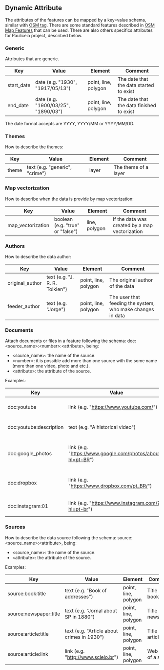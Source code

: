 ## Dynamic Attribute

The attributes of the features can be mapped by a key=value schema, similar with [OSM tag](http://wiki.openstreetmap.org/wiki/Tags).
There are some standard features described in [OSM Map Features](http://wiki.openstreetmap.org/wiki/Map_Features) that can be used.
There are also others specifics attributes for Pauliceia project, described below.


### Generic

Attributes that are generic.

| Key                            | Value                               | Element                   | Comment                                                      |
| ------------------------------ | ----------------------------------- | ------------------------- | ------------------------------------------------------------ |
| start_date                     | date (e.g. "1930", "1917/05/13")    | point, line, polygon      | The date that the data started to exist                      |
| end_date                       | date (e.g. "1900/03/25", "1890/03") | point, line, polygon      | The date that the data finished to exist                     |

The date format accepts are YYYY, YYYY/MM or YYYY/MM/DD.


### Themes

How to describe the themes:

| Key                            | Value                               | Element                   | Comment                                                      |
| ------------------------------ | ----------------------------------- | ------------------------- | ------------------------------------------------------------ |
| theme                          | text (e.g. "generic", "crime")      | layer                     | The theme of a layer                                         |


### Map vectorization

How to describe when the data is provide by map vectorization:

| Key                            | Value                               | Element                   | Comment                                                      |
| ------------------------------ | ----------------------------------- | ------------------------- | ------------------------------------------------------------ |
| map_vectorization              | boolean (e.g. "true" or "false")    | line, polygon             | If the data was created by a map vectorization               |


### Authors

How to describe the data author:

| Key                            | Value                               | Element                   | Comment                                                      |
| ------------------------------ | ----------------------------------- | ------------------------- | ------------------------------------------------------------ |
| original_author                | text (e.g. "J. R. R. Tolkien")      | point, line, polygon      | The original author of the data                              |
| feeder_author                  | text (e.g. "Jorge")                 | point, line, polygon      | The user that feeding the system, who make changes in data   |


### Documents

Attach documents or files in a feature following the schema: doc:<source_name>:\<number>:\<attribute>, being:
- <source_name>: the name of the source.
- \<number>: it is possible add more than one source with the some name (more than one video, photo and etc.).
- \<attribute>: the attribute of the source.

Examples:

| Key                            | Value                                                             | Element                   | Comment                                            |
| ------------------------------ | ----------------------------------------------------------------- | ------------------------- | -------------------------------------------------- |
| doc:youtube                    | link (e.g. "https://www.youtube.com/")                            | point, line, polygon      | Web link for a video                               |
| doc:youtube:description        | text (e.g. "A historical video")                                  | point, line, polygon      | A textual description of web link                  |
| doc:google_photos              | link (e.g. "https://www.google.com/photos/about/?hl=pt-BR")       | point, line, polygon      | Web link for a photos or album of photos           |
| doc:dropbox                    | link (e.g. "https://www.dropbox.com/pt_BR/")                      | point, line, polygon      | Web link for a dropbox repository                  |
| doc:instagram:01               | link (e.g. "https://www.instagram.com/?hl=pt-br")                 | point, line, polygon      | The first web link for a photo                     |


### Sources

How to describe the data source following the schema: source:<source_name>:\<attribute>, being:
- <source_name>: the name of the source.
- \<attribute>: the attribute of the source.

Examples:

| Key                            | Value                                                        | Element                   | Comment                                       |
| ------------------------------ | ------------------------------------------------------------ | ------------------------- | --------------------------------------------- |
| source\:book:title             | text (e.g. "Book of addresses")                              | point, line, polygon      | Title of a book                               |
| source\:newspaper:title        | text (e.g. "Jornal about SP in 1880")                        | point, line, polygon      | Title of a newspaper                          |
| source:article:title           | text (e.g. "Article about crimes in 1930")                   | point, line, polygon      | Title of a article                            |
| source:article:link            | link (e.g. "http://www.scielo.br")                           | point, line, polygon      | Web link of a article                         |
